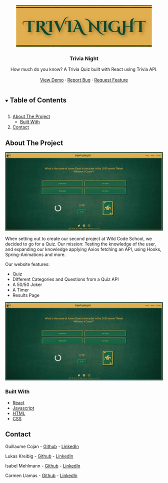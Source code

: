 <br />
<p align="center">
  <a href="https://github.com/lukaskreibig/quizzies">
    <img src="src/components/img/trivia-night-rm.png" alt="Logo">
  </a>

  <h3 align="center">Trivia Night</h3>

  <p align="center">
 How much do you know? A Trivia Quiz built with React using Trivia API.
    <br />
    <br />
    <a href="https://6092f761d91cc40d17776cc9--silly-hawking-1e1643.netlify.app/">View Demo</a>
    ·
    <a href="https://github.com/lukaskreibig/quizzies/issues">Report Bug</a>
    ·
    <a href="https://github.com/lukaskreibig/quizzies/issues">Request Feature</a>
  </p>
</p>

<!-- TABLE OF CONTENTS -->
<details open="open">
  <summary><h2 style="display: inline-block">Table of Contents</h2></summary>
  <ol>
    <li>
      <a href="#about-the-project">About The Project</a>
      <ul>
        <li><a href="#built-with">Built With</a></li>
      </ul>
    </li>
    <li><a href="#contact">Contact</a></li>
  </ol>
</details>

<!-- ABOUT THE PROJECT -->

## About The Project

![Product Name Screen Shot](src/components/img/trivianight.png)

When setting out to create our second project at Wild Code School, we decided to go for a Quiz. Our mission: Testing the knowledge of the user, and expanding our knowledge applying Axios fetching an API, using Hooks, Spring-Animations and more.

Our website features:

- Quiz
- Different Categories and Questions from a Quiz API
- A 50/50 Joker
- A Timer
- Results Page

![](src/components/img/trivianight.png)

### Built With

- [React](https://reactjs.org/)
- [Javascript](https://www.javascript.com/)
- [HTML](https://html.com/)
- [CSS](https://www.w3.org/Style/CSS/Overview.en.html)

<!-- CONTACT -->

## Contact

Guillaume Cojan - [Github](https://github.com/Guillaume-Cojan) - [LinkedIn](https://www.linkedin.com/in/guillaumecojan/)

Lukas Kreibig - [Github](https://github.com/lukaskreibig) - [LinkedIn](https://www.linkedin.com/in/lukas-kreibig/)

Isabel Mehlmann - [Github](https://github.com/Pits111) - [LinkedIn](https://www.linkedin.com/in/isabelmehlmann/)

Carmen Llamas - [Github](https://github.com/makrmeen) - [LinkedIn](https://www.linkedin.com/in/makarmeen/)
